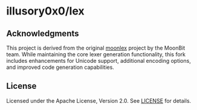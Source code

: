 # illusory0x0/lex 

## Acknowledgments

This project is derived from the original [moonlex](https://github.com/moonbitlang/moonlex) project by the MoonBit team. While maintaining the core lexer generation functionality, this fork includes enhancements for Unicode support, additional encoding options, and improved code generation capabilities.

## License

Licensed under the Apache License, Version 2.0. See [LICENSE](LICENSE) for details.